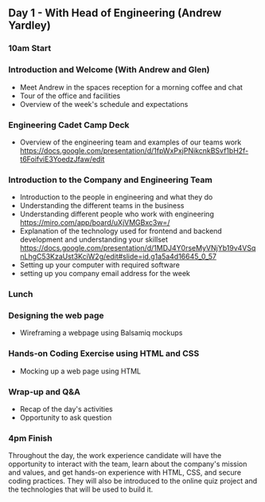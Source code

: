 ## Day 1 - With Head of Engineering (Andrew Yardley)

### 10am Start

### Introduction and Welcome (With Andrew and Glen)
- Meet Andrew in the spaces reception for a morning coffee and chat
- Tour of the office and facilities
- Overview of the week's schedule and expectations

### Engineering Cadet Camp Deck
- Overview of the engineering team and examples of our teams work
https://docs.google.com/presentation/d/1fpWxPxjPNikcnkBSvf1bH2f-t6FoifviE3YoedzJfaw/edit

### Introduction to the Company and Engineering Team
- Introduction to the people in engineering and what they do
- Understanding the different teams in the business
- Understanding different people who work with engineering
https://miro.com/app/board/uXjVMGBxc3w=/
- Explanation of the technology used for frontend and backend development and understanding your skillset
https://docs.google.com/presentation/d/1MDJ4Y0rseMyVNjYb19v4VSqnLhgC53KzaUst3KciW2g/edit#slide=id.g1a5a4d16645_0_57
- Setting up your computer with required software
- setting up you company email address for the week

### Lunch

### Designing the web page
- Wireframing a webpage using Balsamiq mockups

### Hands-on Coding Exercise using HTML and CSS
- Mocking up a web page using HTML

### Wrap-up and Q&A
- Recap of the day's activities
- Opportunity to ask question

### 4pm Finish

Throughout the day, the work experience candidate will have the opportunity to interact with the team, learn about the company's mission and values, and get hands-on experience with HTML, CSS, and secure coding practices. They will also be introduced to the online quiz project and the technologies that will be used to build it.

